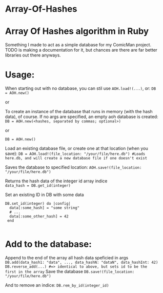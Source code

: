 # Array-Of-Hashes
# Array Of Hashes algorithm in Ruby

Something I made to act as a simple database for my ComicMan project. TODO is making a documentation for it, but chances are there are
far better libraries out there anyways.

# Usage:

When starting out with no database, you can stil use `AOH.load!(...)`, or:
`DB = AOH.new()`

or

To create an instance of the database that runs in memory (with the hash data), of course. If no args are specified, an empty aoh database is created:
`DB = AOH.new(<hashes, separated by commas; optional>)`

or

`DB = AOH.new()`

Load an existing database file, or create one at that location (when you save):
`DB = AOH.load!(file_location: "/your/file/here.db") #Loads here.db, and will create a new database file if one doesn't exist`

Saves the database to specified location:
`AOH.save!(file_location: "/your/file/here.db")`
                                                        
Returns the hash data of the integer id array indice                                                                                       
`data_hash = DB.get_id(integer)`

Set an existing ID in DB with some data
```
DB.set_id(integer) do |config|
  data[:some_hash] = "some string"
  # ...
  data[:some_other_hash] = 42
 end
 
```
# Add to the database:
 
 Append to the end of the array all hash data speficied in args
 `DB.add(data_hash1: "data", ..., data_hashN: "dataN", data_hashInt: 42)` 
 `DB.reverse_add(...) #=> identical to above, but sets id to be the first in the array`
 Save the database
 `DB.save!(file_location: "/your/file/here.db")`


And to remove an indice:
`DB.rem_by_id(integer_id)`
